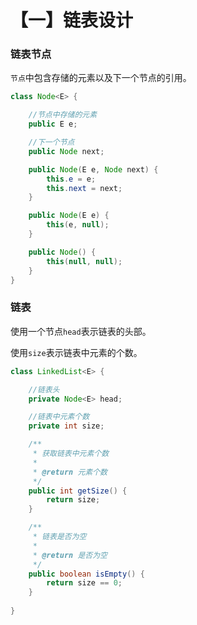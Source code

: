 # 【一】链表设计

### 链表节点

`节点`中包含存储的元素以及下一个节点的引用。

```java
class Node<E> {

    //节点中存储的元素
    public E e;

    //下一个节点
    public Node next;

    public Node(E e, Node next) {
        this.e = e;
        this.next = next;
    }

    public Node(E e) {
        this(e, null);
    }

    public Node() {
        this(null, null);
    }
}
```

### 链表

使用一个节点`head`表示链表的头部。

使用`size`表示链表中元素的个数。

```java
class LinkedList<E> {

    //链表头
    private Node<E> head;

    //链表中元素个数
    private int size;

    /**
     * 获取链表中元素个数
     *
     * @return 元素个数
     */
    public int getSize() {
        return size;
    }

    /**
     * 链表是否为空
     *
     * @return 是否为空
     */
    public boolean isEmpty() {
        return size == 0;
    }
    
}
```

